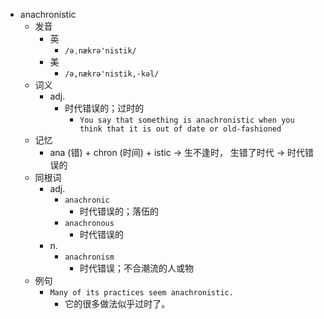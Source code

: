 - anachronistic
  - 发音
    - 英
      - `/əˌnækrə'nistik/`
    - 美
      - `/ə,nækrə'nistik,-kəl/`
  - 词义
    - adj.
      - 时代错误的；过时的
        - `You say that something is anachronistic when you think that it is out of date or old-fashioned`
  - 记忆
    - ana (错) + chron (时间) + istic → 生不逢时， 生错了时代 → 时代错误的
  - 同根词
    - adj.
      - `anachronic`
        - 时代错误的；落伍的
      - `anachronous`
        - 时代错误的
    - n.
      - `anachronism`
        - 时代错误；不合潮流的人或物
  - 例句
    - `Many of its practices seem anachronistic.`
      - 它的很多做法似乎过时了。

